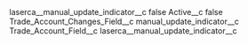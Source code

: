 <?xml version="1.0" encoding="UTF-8"?>
<CustomMetadata xmlns="http://soap.sforce.com/2006/04/metadata" xmlns:xsi="http://www.w3.org/2001/XMLSchema-instance" xmlns:xsd="http://www.w3.org/2001/XMLSchema">
    <label>laserca__manual_update_indicator__c</label>
    <protected>false</protected>
    <values>
        <field>Active__c</field>
        <value xsi:type="xsd:boolean">false</value>
    </values>
    <values>
        <field>Trade_Account_Changes_Field__c</field>
        <value xsi:type="xsd:string">manual_update_indicator__c</value>
    </values>
    <values>
        <field>Trade_Account_Field__c</field>
        <value xsi:type="xsd:string">laserca__manual_update_indicator__c</value>
    </values>
</CustomMetadata>
